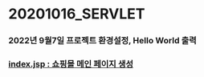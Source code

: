 # 20201016_SERVLET
### 2022년 9월7일 프로젝트 환경설정, Hello World 출력	
### [index.jsp : 쇼핑몰 메인 페이지 생성](https://github.com/NakuyR/20201016_SERVLET/blob/main/index.jsp)